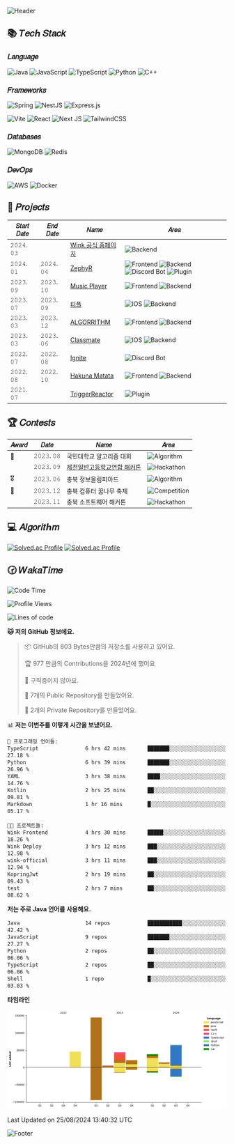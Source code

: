 ![Header](https://capsule-render.vercel.app/api?type=waving&height=250&color=0:16222A,100:3A6073&text=Son%20Daehyeon&fontAlignY=35&section=header&fontColor=FFFFFF&fontSize=56&animation=fadeIn&desc=Backend%20Developer&descAlignY=50&descSize=24)


## 📚 𝑇𝑒𝑐ℎ 𝑆𝑡𝑎𝑐𝑘

### 𝐿𝑎𝑛𝑔𝑢𝑎𝑔𝑒

![Java](https://img.shields.io/badge/java-ED8B00.svg?style=for-the-badge&logo=openjdk&logoColor=white)
![JavaScript](https://img.shields.io/badge/javascript-323330.svg?style=for-the-badge&logo=javascript&logoColor=F7DF1E)
![TypeScript](https://img.shields.io/badge/typescript-007ACC.svg?style=for-the-badge&logo=typescript&logoColor=white)
![Python](https://img.shields.io/badge/python-3670A0?style=for-the-badge&logo=python&logoColor=ffdd54)
![C++](https://img.shields.io/badge/c++-00599C.svg?style=for-the-badge&logo=c%2B%2B&logoColor=white)

### 𝐹𝑟𝑎𝑚𝑒𝑤𝑜𝑟𝑘𝑠

![Spring](https://img.shields.io/badge/spring-6DB33F.svg?style=for-the-badge&logo=spring&logoColor=white)
![NestJS](https://img.shields.io/badge/nestjs-E0234E.svg?style=for-the-badge&logo=nestjs&logoColor=white)
![Express.js](https://img.shields.io/badge/express.js-404d59.svg?style=for-the-badge&logo=express&logoColor=61DAFB)

![Vite](https://img.shields.io/badge/vite-646CFF.svg?style=for-the-badge&logo=vite&logoColor=white)
![React](https://img.shields.io/badge/react-20232a.svg?style=for-the-badge&logo=react&logoColor=61DAFB)
![Next JS](https://img.shields.io/badge/Next-black?style=for-the-badge&logo=next.js&logoColor=white)
![TailwindCSS](https://img.shields.io/badge/tailwindcss-38B2AC.svg?style=for-the-badge&logo=tailwind-css&logoColor=white)

### 𝐷𝑎𝑡𝑎𝑏𝑎𝑠𝑒𝑠

![MongoDB](https://img.shields.io/badge/mongodb-47A248.svg?style=for-the-badge&logo=mongodb&logoColor=white)
![Redis](https://img.shields.io/badge/redis-DC382D.svg?style=for-the-badge&logo=redis&logoColor=white)

### 𝐷𝑒𝑣𝑂𝑝𝑠

![AWS](https://img.shields.io/badge/aws-232F3E.svg?style=for-the-badge&logo=amazon-aws&logoColor=white)
![Docker](https://img.shields.io/badge/docker-2496ED.svg?style=for-the-badge&logo=docker&logoColor=white)


## 🔧 𝑃𝑟𝑜𝑗𝑒𝑐𝑡𝑠

| 𝑆𝑡𝑎𝑟𝑡 𝐷𝑎𝑡𝑒 | 𝐸𝑛𝑑 𝐷𝑎𝑡𝑒 | 𝑁𝑎𝑚𝑒                                                        | 𝐴𝑟𝑒𝑎                                                                                                                                                                                                                                                                                                                                                                                                                                      |
|---------------------|-----------------|-----------------------------------------------------------------|-----------------------------------------------------------------------------------------------------------------------------------------------------------------------------------------------------------------------------------------------------------------------------------------------------------------------------------------------------------------------------------------------------------------------------------------------|
| 𝟸𝟶𝟸𝟺. 𝟶𝟹      |                 | [Wink 공식 홈페이지](https://github.com/KMU-WINK/wink-official-backend) | ![Backend](https://img.shields.io/badge/Backend-%236DB33F.svg?style=for-the-badge&logo=spring&logoColor=white)                                                                                                                                                                                                                                                                                                                                |
| 𝟸𝟶𝟸𝟺. 𝟶𝟷      | 𝟸𝟶𝟸𝟺. 𝟶𝟺  | [ZephyR](https://github.com/CS2-ZephyR)                         | ![Frontend](https://img.shields.io/badge/Frontend-%2320232a.svg?style=for-the-badge&logo=react&logoColor=%2361DAFB) ![Backend](https://img.shields.io/badge/Backend-%236DB33F.svg?style=for-the-badge&logo=spring&logoColor=white) ![Discord Bot](https://img.shields.io/badge/Discord%20Bot-%235865F2.svg?style=for-the-badge&logo=discord&logoColor=white) ![Plugin](https://img.shields.io/badge/Plugin-%23FFFFFF.svg?style=for-the-badge) |
| 𝟸𝟶𝟸𝟹. 𝟶𝟿      | 𝟸𝟶𝟸𝟹. 𝟷𝟶  | [Music Player](https://github.com/JCHS-Classmate)               | ![Frontend](https://img.shields.io/badge/Frontend-%2320232a.svg?style=for-the-badge&logo=react&logoColor=%2361DAFB) ![Backend](https://img.shields.io/badge/Backend-%236DB33F.svg?style=for-the-badge&logo=spring&logoColor=white)                                                                                                                                                                                                            |
| 𝟸𝟶𝟸𝟹. 𝟶𝟽      | 𝟸𝟶𝟸𝟹. 𝟶𝟿  | [티플](https://github.com/Teacher-Plan)                           | ![IOS](https://img.shields.io/badge/IOS-F54A2A?style=for-the-badge&logo=swift&logoColor=white) ![Backend](https://img.shields.io/badge/Backend-%236DB33F.svg?style=for-the-badge&logo=spring&logoColor=white)                                                                                                                                                                                                                                 |
| 𝟸𝟶𝟸𝟹. 𝟶𝟹      | 𝟸𝟶𝟸𝟹. 𝟷𝟸  | [ALGORRITHM](https://github.com/JCHS-ALGORRITHM)                | ![Frontend](https://img.shields.io/badge/Frontend-%2320232a.svg?style=for-the-badge&logo=react&logoColor=%2361DAFB) ![Backend](https://img.shields.io/badge/Backend-%236DB33F.svg?style=for-the-badge&logo=spring&logoColor=white)                                                                                                                                                                                                            |
| 𝟸𝟶𝟸𝟹. 𝟶𝟹      | 𝟸𝟶𝟸𝟹. 𝟶𝟼  | [Classmate](https://github.com/JCHS-Classmate)                  | ![IOS](https://img.shields.io/badge/IOS-F54A2A?style=for-the-badge&logo=swift&logoColor=white) ![Backend](https://img.shields.io/badge/Backend-%236DB33F.svg?style=for-the-badge&logo=spring&logoColor=white)                                                                                                                                                                                                                                 |
| 𝟸𝟶𝟸𝟸. 𝟶𝟽      | 𝟸𝟶𝟸𝟸. 𝟶𝟾  | [Ignite](https://github.com/JCHS-Ignite)                        | ![Discord Bot](https://img.shields.io/badge/Discord%20Bot-5865F2.svg?style=for-the-badge&logo=discord&logoColor=white)                                                                                                                                                                                                                                                                                                                        |
| 𝟸𝟶𝟸𝟸. 𝟶𝟾      | 𝟸𝟶𝟸𝟸. 𝟷𝟶  | [Hakuna Matata](https://github.com/JCHS-Hakuna-Matata)          | ![Frontend](https://img.shields.io/badge/Frontend-20232a.svg?style=for-the-badge&logo=react&logoColor=61DAFB) ![Backend](https://img.shields.io/badge/Backend-000000.svg?style=for-the-badge&logo=express&logoColor=white)                                                                                                                                                                                                                    | 
| 𝟸𝟶𝟸𝟷. 𝟶𝟽      |                 | [TriggerReactor](https://github.com/TriggerReactor)               | ![Plugin](https://img.shields.io/badge/Plugin-FFFFFF.svg?style=for-the-badge)                                                                                                                                                                                                                                                                                                                                                                 |

 
## 🏆 𝐶𝑜𝑛𝑡𝑒𝑠𝑡𝑠
| 𝐴𝑤𝑎𝑟𝑑 | 𝐷𝑎𝑡𝑒        | 𝑁𝑎𝑚𝑒                                           | 𝐴𝑟𝑒𝑎                                                                               |
|------------|-----------------|----------------------------------------------------|----------------------------------------------------------------------------------------|
| 🥉         | 𝟸𝟶𝟸𝟹. 𝟶𝟾  | 국민대학교 알고리즘 대회                                      | ![Algorithm](https://img.shields.io/badge/Algorithm-000000.svg?style=for-the-badge)    |
|            | 𝟸𝟶𝟸𝟹. 𝟶𝟿  | [제천일반고등학교연합 해커톤](https://github.com/UOJH-Hackathon) | ![Hackathon](https://img.shields.io/badge/Hackathon-ffffff.svg?style=for-the-badge)    |
| 🎖         | 𝟸𝟶𝟸𝟹. 𝟶𝟼  | 충북 정보올림피아드                                         | ![Algorithm](https://img.shields.io/badge/Algorithm-000000.svg?style=for-the-badge)    |
| 🥇         | 𝟸𝟶𝟸𝟹. 𝟷𝟸  | 충북 컴퓨터 꿈나무 축제                                      | ![Competition](https://img.shields.io/badge/Competition-ff0000.svg?style=for-the-badge) |
|            | 𝟸𝟶𝟸𝟹. 𝟷𝟷  | 충북 소프트웨어 해커톤                                       | ![Hackathon](https://img.shields.io/badge/Hackathon-ffffff.svg?style=for-the-badge)    |


## 💻 𝐴𝑙𝑔𝑜𝑟𝑖𝑡ℎ𝑚

[![Solved.ac Profile](http://mazandi.herokuapp.com/api?handle=sondaehyeon01)](https://solved.ac/sondaehyeon01)
[![Solved.ac Profile](http://mazandi.herokuapp.com/api?handle=kmu_daehyeon)](https://solved.ac/kmu_daehyeon)

## 🕝 𝑊𝑎𝑘𝑎𝑇𝑖𝑚𝑒

<!--START_SECTION:waka-->
![Code Time](http://img.shields.io/badge/Code%20Time-409%20hrs%2039%20mins-blue)

![Profile Views](http://img.shields.io/badge/Profile%20Views-4-blue)

![Lines of code](https://img.shields.io/badge/%EC%A0%80%EB%8A%94%20%EC%97%AC%ED%83%9C%EA%B9%8C%EC%A7%80%20-375.9%20thousand%20%EC%A4%84%EC%9D%98%20%EC%BD%94%EB%93%9C%EB%A5%BC%20%EC%9E%91%EC%84%B1%ED%96%88%EC%96%B4%EC%9A%94.-blue)

**🐱 저의 GitHub 정보에요.** 

> 📦 GitHub의 803 Bytes만큼의 저장소를 사용하고 있어요. 
 > 
> 🏆 977 만큼의 Contributions을 2024년에 했어요
 > 
> 🚫 구직중이지 않아요.
 > 
> 📜 7개의 Public Repository를 만들었어요. 
 > 
> 🔑 2개의 Private Repository를 만들었어요. 
 > 
📊 **저는 이번주를 이렇게 시간을 보냈어요.** 

```text
💬 프로그래밍 언어들: 
TypeScript               6 hrs 42 mins       ███████░░░░░░░░░░░░░░░░░░   27.18 % 
Python                   6 hrs 39 mins       ███████░░░░░░░░░░░░░░░░░░   26.96 % 
YAML                     3 hrs 38 mins       ████░░░░░░░░░░░░░░░░░░░░░   14.76 % 
Kotlin                   2 hrs 25 mins       ██░░░░░░░░░░░░░░░░░░░░░░░   09.81 % 
Markdown                 1 hr 16 mins        █░░░░░░░░░░░░░░░░░░░░░░░░   05.17 % 

🐱‍💻 프로젝트들: 
Wink Frontend            4 hrs 30 mins       █████░░░░░░░░░░░░░░░░░░░░   18.26 % 
Wink Deploy              3 hrs 12 mins       ███░░░░░░░░░░░░░░░░░░░░░░   12.98 % 
wink-official            3 hrs 11 mins       ███░░░░░░░░░░░░░░░░░░░░░░   12.94 % 
KopringJwt               2 hrs 19 mins       ██░░░░░░░░░░░░░░░░░░░░░░░   09.43 % 
test                     2 hrs 7 mins        ██░░░░░░░░░░░░░░░░░░░░░░░   08.62 % 
```

**저는 주로 Java 언어를 사용해요.** 

```text
Java                     14 repos            ███████████░░░░░░░░░░░░░░   42.42 % 
JavaScript               9 repos             ███████░░░░░░░░░░░░░░░░░░   27.27 % 
Python                   2 repos             ██░░░░░░░░░░░░░░░░░░░░░░░   06.06 % 
TypeScript               2 repos             ██░░░░░░░░░░░░░░░░░░░░░░░   06.06 % 
Shell                    1 repo              █░░░░░░░░░░░░░░░░░░░░░░░░   03.03 % 
```



**타임라인**

![Lines of Code chart](https://raw.githubusercontent.com/son-daehyeon/son-daehyeon/master/assets/bar_graph.png)


 Last Updated on 25/08/2024 13:40:32 UTC
<!--END_SECTION:waka-->


![Footer](https://capsule-render.vercel.app/api?type=waving&color=0:16222A,100:3A6073&section=footer)
